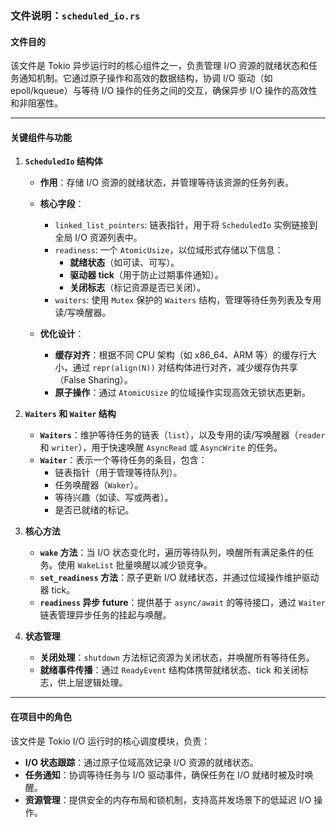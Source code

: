 ### 文件说明：`scheduled_io.rs`

#### **文件目的**
该文件是 Tokio 异步运行时的核心组件之一，负责管理 I/O 资源的就绪状态和任务通知机制。它通过原子操作和高效的数据结构，协调 I/O 驱动（如 epoll/kqueue）与等待 I/O 操作的任务之间的交互，确保异步 I/O 操作的高效性和非阻塞性。

---

#### **关键组件与功能**

1. **`ScheduledIo` 结构体**
   - **作用**：存储 I/O 资源的就绪状态，并管理等待该资源的任务列表。
   - **核心字段**：
     - `linked_list_pointers`: 链表指针，用于将 `ScheduledIo` 实例链接到全局 I/O 资源列表中。
     - `readiness`: 一个 `AtomicUsize`，以位域形式存储以下信息：
       - **就绪状态**（如可读、可写）。
       - **驱动器 tick**（用于防止过期事件通知）。
       - **关闭标志**（标记资源是否已关闭）。
     - `waiters`: 使用 `Mutex` 保护的 `Waiters` 结构，管理等待任务列表及专用读/写唤醒器。

   - **优化设计**：
     - **缓存对齐**：根据不同 CPU 架构（如 x86_64、ARM 等）的缓存行大小，通过 `repr(align(N))` 对结构体进行对齐，减少缓存伪共享（False Sharing）。
     - **原子操作**：通过 `AtomicUsize` 的位域操作实现高效无锁状态更新。

2. **`Waiters` 和 `Waiter` 结构**
   - **`Waiters`**：维护等待任务的链表（`list`），以及专用的读/写唤醒器（`reader` 和 `writer`），用于快速唤醒 `AsyncRead` 或 `AsyncWrite` 的任务。
   - **`Waiter`**：表示一个等待任务的条目，包含：
     - 链表指针（用于管理等待队列）。
     - 任务唤醒器（`Waker`）。
     - 等待兴趣（如读、写或两者）。
     - 是否已就绪的标记。

3. **核心方法**
   - **`wake` 方法**：当 I/O 状态变化时，遍历等待队列，唤醒所有满足条件的任务。使用 `WakeList` 批量唤醒以减少锁竞争。
   - **`set_readiness` 方法**：原子更新 I/O 就绪状态，并通过位域操作维护驱动器 tick。
   - **`readiness` 异步 future**：提供基于 `async/await` 的等待接口，通过 `Waiter` 链表管理异步任务的挂起与唤醒。

4. **状态管理**
   - **关闭处理**：`shutdown` 方法标记资源为关闭状态，并唤醒所有等待任务。
   - **就绪事件传播**：通过 `ReadyEvent` 结构体携带就绪状态、tick 和关闭标志，供上层逻辑处理。

---

#### **在项目中的角色**
该文件是 Tokio I/O 运行时的核心调度模块，负责：
- **I/O 状态跟踪**：通过原子位域高效记录 I/O 资源的就绪状态。
- **任务通知**：协调等待任务与 I/O 驱动事件，确保任务在 I/O 就绪时被及时唤醒。
- **资源管理**：提供安全的内存布局和锁机制，支持高并发场景下的低延迟 I/O 操作。
